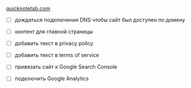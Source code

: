 [quicknotetab.com](https://quicknotetab.com)

- [ ] дождаться подключения DNS чтобы сайт был доступен по домену
- [ ] контент для главной страницы
- [ ] добавить текст в privacy policy 
- [ ] добавить текст в terms of service
- [ ] привязать сайт к Google Search Console  
- [ ] подключить Google Analytics 
 
